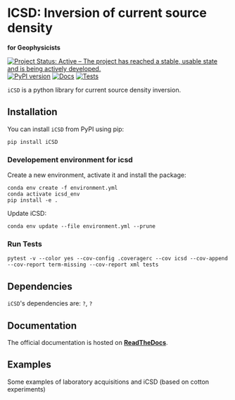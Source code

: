 # ICSD: Inversion of current source density
**for Geophysicists**

[![Project Status: Active – The project has reached a stable, usable state and is being actively developed.](https://www.repostatus.org/badges/latest/active.svg)](https://www.repostatus.org/#active)
[![PyPI version](https://badge.fury.io/py/icsd.svg)](https://badge.fury.io/py/icsd)
[![Docs](https://github.com/Peruz/icsd/actions/workflows/documentation.yml/badge.svg)](https://github.com/Peruz/icsd/actions/workflows/documentation.yml)
[![Tests](https://github.com/Peruz/icsd/actions/workflows/tests_package.yml/badge.svg)](https://github.com/Peruz/icsd/actions/workflows/tests_package.yml)

<!--
![sphinx doc](https://github.com/Peruz/icsd/actions/workflows/sphinx_doc.yml/badge.svg)
[![Conda Version](https://img.shields.io/conda/vn/conda-forge/tesspy.svg)](https://anaconda.org/conda-forge/tesspy)
-->

`iCSD` is a python library for current source density inversion.


## Installation
You can install ``iCSD`` from PyPI using pip:
```
pip install iCSD
```

### Developement environment for icsd

Create a new environment, activate it and install the package:
```shell
conda env create -f environment.yml
conda activate icsd_env
pip install -e .
```

Update iCSD:
```shell
conda env update --file environment.yml --prune
```

### Run Tests

```shell
pytest -v --color yes --cov-config .coveragerc --cov icsd --cov-append --cov-report term-missing --cov-report xml tests
```


## Dependencies

`iCSD`'s dependencies are: `?`, `?`

## Documentation
The official documentation is hosted on **[ReadTheDocs](?)**.

## Examples

Some examples of laboratory acquisitions and iCSD (based on cotton experiments)


